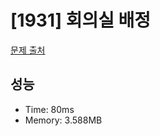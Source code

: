 # [1931] 회의실 배정

[문제 출처](https://www.acmicpc.net/problem/1931)

## 성능

- Time: 80ms
- Memory: 3.588MB